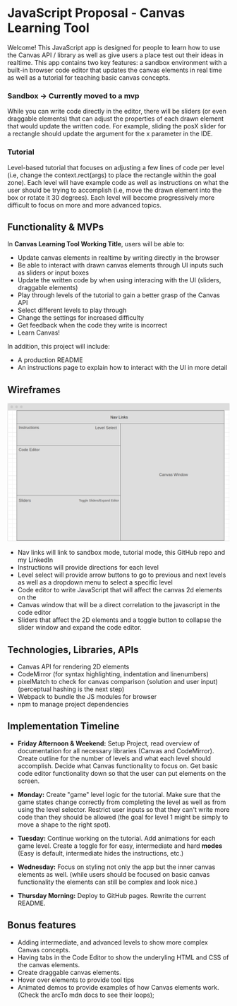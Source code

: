 # JavaScript Proposal - Canvas Learning Tool

Welcome! This JavaScript app is designed for people to learn how to use the Canvas API / library as well as give users a place test out their ideas in realtime. This app contains two key features: a sandbox environment with a built-in browser code editor that updates the canvas elements in real time as well as a tutorial for teaching basic canvas concepts. 

### Sandbox -> Currently moved to a mvp ###
While you can write code directly in the editor, there will be sliders (or even draggable elements) that can adjust the properties of each drawn element that would update the written code. For example, sliding the posX slider for a rectangle should update the argument for the x parameter in the IDE. 

### Tutorial ###
Level-based tutorial that focuses on adjusting a few lines of code per level (i.e, change the context.rect(args) to place the rectangle within the goal zone). Each level will have example code as well as instructions on what the user should be trying to accomplish (i.e, move the drawn element into the box or rotate it 30 degrees). Each level will become progressively more difficult to focus on more and more advanced topics. 

## Functionality & MVPs ##

In **Canvas Learning Tool Working Title**, users will be able to:

  * Update canvas elements in realtime by writing directly in the browser
  * Be able to interact with drawn canvas elements through UI inputs such as sliders or input boxes
  * Update the written code by when using interacing with the UI (sliders, draggable elements)
  * Play through levels of the tutorial to gain a better grasp of the Canvas API
  * Select different levels to play through
  * Change the settings for increased difficulty
  * Get feedback when the code they write is incorrect
  * Learn Canvas!


In addition, this project will include:

  * A production README
  * An instructions page to explain how to interact with the UI in more detail

## Wireframes ##

![wireframe](wireframe.png)

  * Nav links will link to sandbox mode, tutorial mode, this GitHub repo and my LinkedIn
  * Instructions will provide directions for each level
  * Level select will provide arrow buttons to go to previous and next levels as well as a dropdown menu to select a specific level
  * Code editor to write JavaScript that will affect the canvas 2d elements on the
  * Canvas window that will be a direct correlation to the javascript in the code editor
  * Sliders that affect the 2D elements and a toggle button to collapse the slider window and expand the code editor.

## Technologies, Libraries, APIs ##
  * Canvas API for rendering 2D elements
  * CodeMirror (for syntax highlighting, indentation and linenumbers)
  * pixelMatch to check for canvas comparison (solution and user input) (perceptual hashing is the next step)
  * Webpack to bundle the JS modules for browser
  * npm to manage project dependencies

## Implementation Timeline ##
  * **Friday Afternoon & Weekend:** Setup Project, read overview of documentation for all necessary libraries (Canvas and CodeMirror). Create outline for the number of levels and what each level should accomplish. Decide what Canvas functionality to focus on. Get basic code editor functionality down so that the user can put elements on the screen.

  * **Monday:** Create "game" level logic for the tutorial. Make sure that the game states change correctly from completing the level as well as from using the level selector. Restrict user inputs so that they can't write more code than they should be allowed (the goal for level 1 might be simply to move a shape to the right spot).

  * **Tuesday:** Continue working on the tutorial. Add animations for each game level. Create a toggle for for easy, intermediate and hard **modes** (Easy is default, intermediate hides the instructions, etc.)

  * **Wednesday:** Focus on styling not only the app but the inner canvas elements as well. (while users should be focused on basic canvas functionality the elements can still be complex and look nice.)

  * **Thursday Morning:** Deploy to GitHub pages. Rewrite the current README.

## Bonus features ##

  * Adding intermediate, and advanced levels to show more complex Canvas concepts.
  * Having tabs in the Code Editor to show the underyling HTML and CSS of the canvas elements.
  * Create draggable canvas elements.
  * Hover over elements to provide tool tips
  * Animated demos to provide examples of how Canvas elements work. (Check the arcTo mdn docs to see their loops);